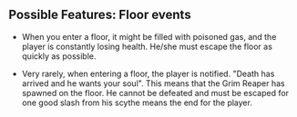Possible Features:
Floor events
----
* When you enter a floor, it might be filled with poisoned gas, and the player is constantly losing health. He/she must escape the floor as quickly as possible.

* Very rarely, when entering a floor, the player is notified. "Death has arrived and he wants your soul". This means that the Grim Reaper has spawned on the floor. He cannot be defeated and must be escaped for one good slash from his scythe means the end for the player.
